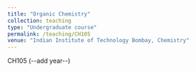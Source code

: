 ```yaml
---
title: "Organic Chemistry"
collection: teaching
type: "Undergraduate course"
permalink: /teaching/CH105
venue: "Indian Institute of Technology Bombay, Chemistry"
---
```


CH105 (--add year--)
